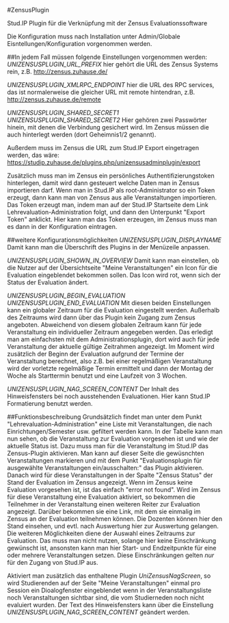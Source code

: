 #ZensusPlugin

Stud.IP Plugin für die Verknüpfung mit der Zensus Evaluationssoftware

Die Konfiguration muss nach Installation unter Admin/Globale Eisntellungen/Konfiguration vorgenommen werden.

##In jedem Fall müssen folgende Einstellungen vorgenommen werden:
*UNIZENSUSPLUGIN_URL_PREFIX*
hier gehört die URL des Zensus Systems rein, z.B. http://zensus.zuhause.de/

*UNIZENSUSPLUGIN_XMLRPC_ENDPOINT*
hier die URL des RPC services, das ist normalerweise die gleicher URL
mit remote hintendran, z.B. http://zensus.zuhause.de/remote

*UNIZENSUSPLUGIN_SHARED_SECRET1* 	  	
*UNIZENSUSPLUGIN_SHARED_SECRET2*
Hier gehören zwei Passwörter hinein, mit denen die Verbindung gesichert
wird. Im Zensus müssen die auch hinterlegt werden (dort Geheimnis1/2 genannt).

Außerdem muss im Zensus die URL zum Stud.IP
Export eingetragen werden, das wäre:
https://studip.zuhause.de/plugins.php/unizensusadminplugin/export

Zusätzlich muss man im Zensus ein persönliches Authentifizierungstoken hinterlegen, damit wird dann gesteuert welche Daten man in Zensus importieren darf. Wenn man in Stud.IP als root-Administrator so ein Token erzeugt, dann kann man von Zensus aus alle Veranstaltungen
importieren. Das Token erzeugt man, indem man auf der Stud.IP Startseite dem Link Lehrevaluation-Administration folgt, und dann den Unterpunkt "Export Token" anklickt. Hier kann man das Token erzeugen, im Zensus muss man es dann in der Konfiguration eintragen.

##weitere Konfigurationsmöglichkeiten
*UNIZENSUSPLUGIN_DISPLAYNAME*
Damit kann man die Überschrift des Plugins in der Menüzeile anpassen.

*UNIZENSUSPLUGIN_SHOWN_IN_OVERVIEW*
Damit kann man einstellen, ob die Nutzer auf der Übersichtseite "Meine Veranstaltungen" ein Icon für die Evaluation eingeblendet bekommen sollen. Das Icon wird rot, wenn sich der Status der Evaluation ändert.

*UNIZENSUSPLUGIN_BEGIN_EVALUATION*
*UNIZENSUSPLUGIN_END_EVALUATION*
Mit diesen beiden Einstellungen kann ein globaler Zeitraum für die Evaluation eingestellt werden. Außerhalb des Zeitraums wird dann über das Plugin kein Zugang zum Zensus angeboten. Abweichend von diesem globalen Zeitraum kann für jede Veranstaltung ein individueller Zeitraum angegeben werden. Das erledigt man am einfachsten mit dem Administrationsplugin, dort wird auch für jede Veranstaltung der aktuelle gültige Zeitrahmen angezeigt. Im Moment wird zusätzlich der Beginn der Evaluation aufgrund der Termine der Veranstaltung berechnet, also z.B. bei einer regelmäßigen Veranstaltung wird der vorletzte regelmäßige Termin ermittelt und dann der Montag der Woche als Starttermin benutzt und eine  Laufzeit von 3 Wochen.

*UNIZENSUSPLUGIN_NAG_SCREEN_CONTENT* 
Der Inhalt des Hinweisfensters bei noch ausstehenden Evaluationen. Hier kann Stud.IP Formatierung benutzt werden. 

##Funktionsbeschreibung
Grundsätzlich findet man unter dem Punkt "Lehrevaluation-Administration" eine Liste mit Veranstaltungen, die nach Einrichtungen/Semester usw. gefiltert werden kann. In der Tabelle kann man nun sehen, ob die Veranstaltung zur Evaluation vorgesehen ist und wie der aktuelle Status ist. Dazu muss man für die Veranstaltung im Stud.IP das Zensus-Plugin aktivieren. Man kann auf dieser Seite die gewüsnchten Veranstaltungen markieren und mit dem Punkt "Evaluationsplugin für ausgewählte Veranstaltungen ein/ausschalten:" das Plugin aktivieren. Danach wird für diese Veranstaltungen in der Spalte "Zensus Status" der Stand der Evaluation im Zensus angezeigt. Wenn im Zensus keine Evaluation vorgesehen ist, ist das einfach "error not found".
Wird im Zensus für diese Veranstaltung eine Evaluation aktiviert, so bekommen die Teilnehmer in der Veranstaltung einen weiteren Reiter zur Evaluation angezeigt. Darüber bekommen sie eine Link, mit dem sie einmalig im Zensus an der Evaluation teilnehmen können. Die Dozenten können hier den Stand einsehen, und evtl. nach Auswertung hier zur Auswertung gelangen.
Die weiteren Möglichkeiten diene der Auswahl eines Zeitraums zur Evaluation. Das muss man nicht nutzen, solange hier keine Einschränkung gewünscht ist, ansonsten kann man hier Start- und Endzeitpunkte für eine oder mehrere Veranstaltungen setzen. Diese Einschränkungen gelten _nur_ für den Zugang von Stud.IP aus.

Aktiviert man zusätzlich das enthaltene Plugin *UniZensusNagScreen*, so wird Studierenden auf der Seite "Meine Veranstaltungen" einmal pro Session ein Dioalogfenster eingeblendet wenn in der Veranstaltungsliste noch Veranstaltungen sichtbar sind, die vom Studierneden noch nicht evaluiert wurden. Der Text des Hinweisfensters kann über die Einstellung *UNIZENSUSPLUGIN_NAG_SCREEN_CONTENT* geändert werden.
